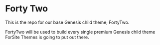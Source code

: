 # Forty Two
This is the repo for our base Genesis child theme; FortyTwo. 

FortyTwo will be used to build every single premium Genesis child theme ForSite Themes is going to put out there.